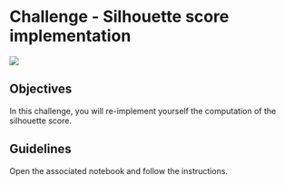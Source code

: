 # Challenge - Silhouette score implementation

![](https://images.unsplash.com/photo-1511367461989-f85a21fda167?ixlib=rb-1.2.1&ixid=eyJhcHBfaWQiOjEyMDd9&auto=format&fit=crop&w=1189&q=80)

## Objectives

In this challenge, you will re-implement yourself the computation of the silhouette score.

## Guidelines

Open the associated notebook and follow the instructions.